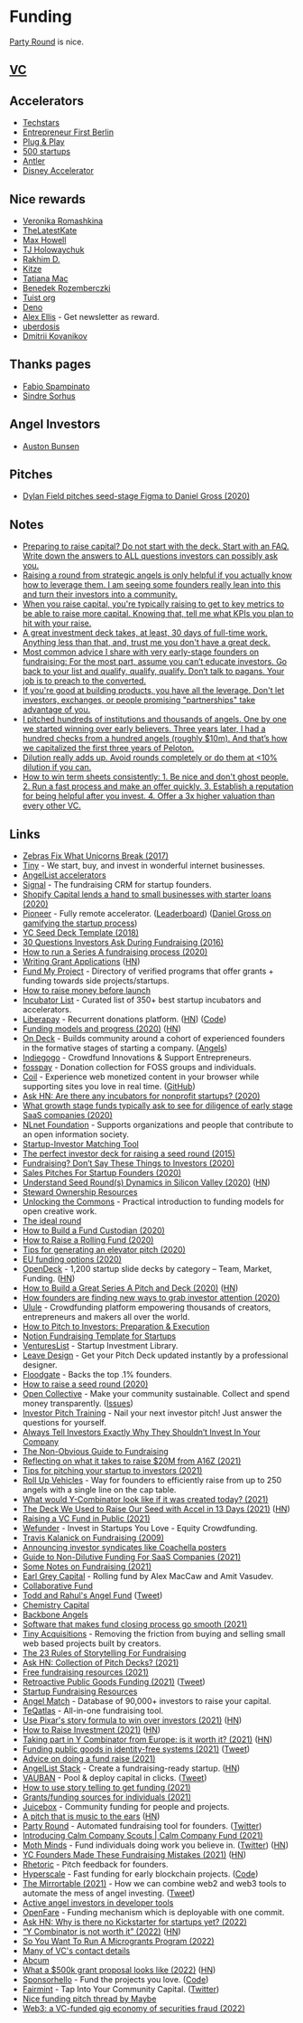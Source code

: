 # Funding

[Party Round](https://partyround.com/) is nice.

## [VC](venture-capital.md)

## Accelerators

- [Techstars](https://www.techstars.com/)
- [Entrepreneur First Berlin](https://www.joinef.com/)
- [Plug & Play](https://www.plugandplaytechcenter.com/)
- [500 startups](https://500.co/)
- [Antler](https://www.antler.co/)
- [Disney Accelerator](https://disneyaccelerator.com/)

## Nice rewards

- [Veronika Romashkina](https://github.com/sponsors/vrom911)
- [TheLatestKate](https://www.patreon.com/thelatestkate)
- [Max Howell](https://www.patreon.com/mxcl)
- [TJ Holowaychuk](https://github.com/sponsors/tj)
- [Rakhim D.](https://www.patreon.com/rakhim)
- [Kitze](https://github.com/sponsors/kitze)
- [Tatiana Mac](https://github.com/sponsors/tatianamac)
- [Benedek Rozemberczki](https://github.com/sponsors/benedekrozemberczki)
- [Tuist org](https://github.com/sponsors/tuist)
- [Deno](https://github.com/sponsors/denoland)
- [Alex Ellis](https://github.com/sponsors/alexellis/) - Get newsletter as reward.
- [uberdosis](https://github.com/sponsors/ueberdosis)
- [Dmitrii Kovanikov](https://github.com/sponsors/chshersh)

## Thanks pages

- [Fabio Spampinato](https://fabiospampinato.com/thanks)
- [Sindre Sorhus](https://sindresorhus.com/thanks)

## Angel Investors

- [Auston Bunsen](https://www.bitsorbricks.com/angel-investing)

## Pitches

- [Dylan Field pitches seed-stage Figma to Daniel Gross (2020)](https://www.youtube.com/watch?v=C1UUVdN3kdQ)

## Notes

- [Preparing to raise capital? Do not start with the deck. Start with an FAQ. Write down the answers to ALL questions investors can possibly ask you.](https://twitter.com/alexiskold/status/1218987908545306624)
- [Raising a round from strategic angels is only helpful if you actually know how to leverage them. I am seeing some founders really lean into this and turn their investors into a community.](https://twitter.com/austin_rief/status/1378921515916361731)
- [When you raise capital, you're typically raising to get to key metrics to be able to raise more capital. Knowing that, tell me what KPIs you plan to hit with your raise.](https://twitter.com/lpolovets/status/1387229726071087104)
- [A great investment deck takes, at least, 30 days of full-time work. Anything less than that, and, trust me you don't have a great deck.](https://twitter.com/AleResnik/status/1346190661356175360)
- [Most common advice I share with very early-stage founders on fundraising: For the most part, assume you can’t educate investors. Go back to your list and qualify, qualify, qualify. Don’t talk to pagans. Your job is to preach to the converted.](https://twitter.com/lucasbagnocv/status/1431692210513326083)
- [If you're good at building products, you have all the leverage. Don't let investors, exchanges, or people promising "partnerships" take advantage of you.](https://twitter.com/DylanMacalinao/status/1441587664029839364)
- [I pitched hundreds of institutions and thousands of angels. One by one we started winning over early believers. Three years later, I had a hundred checks from a hundred angels (roughly $10m). And that’s how we capitalized the first three years of Peloton.](https://twitter.com/keylargofoley/status/1453495219522097157)
- [Dilution really adds up. Avoid rounds completely or do them at <10% dilution if you can.](https://twitter.com/immad/status/1472594190559166470)
- [How to win term sheets consistently: 1. Be nice and don't ghost people. 2. Run a fast process and make an offer quickly. 3. Establish a reputation for being helpful after you invest. 4. Offer a 3x higher valuation than every other VC.](https://twitter.com/lpolovets/status/1501589642960855046)

## Links

- [Zebras Fix What Unicorns Break (2017)](https://medium.com/@sexandstartups/zebrasfix-c467e55f9d96)
- [Tiny](https://www.tiny.website/) - We start, buy, and invest in wonderful internet businesses.
- [AngelList accelerators](https://angel.co/accelerators/apply)
- [Signal](https://signal.nfx.com/login) - The fundraising CRM for startup founders.
- [Shopify Capital lends a hand to small businesses with starter loans (2020)](https://news.shopify.com/shopify-capital-lends-small-businesses-a-hand-with-starter-loans)
- [Pioneer](https://pioneer.app/) - Fully remote accelerator. ([Leaderboard](https://pioneer.app/leaderboard#global)) ([Daniel Gross on gamifying the startup process](https://www.youtube.com/watch?v=AFLgFIuaCng&))
- [YC Seed Deck Template (2018)](https://blog.ycombinator.com/intro-to-the-yc-seed-deck/)
- [30 Questions Investors Ask During Fundraising (2016)](https://alexiskold.net/2016/09/13/30-questions-investors-ask-during-fundraising/)
- [How to run a Series A fundraising process (2020)](https://alexiskold.net/2020/01/22/how-to-run-a-series-a-fundraising-process/)
- [Writing Grant Applications](https://billwadge.wordpress.com/2020/02/10/im-good-enough-im-smart-enough-and-dog-gone-it-people-like-me-writing-grant-applications/) ([HN](https://news.ycombinator.com/item?id=22343796))
- [Fund My Project](https://github.com/sakofchit/fund-my-project) - Directory of verified programs that offer grants + funding towards side projects/startups.
- [How to raise money before launch](https://medium.com/@zebulgar/how-to-raise-money-before-launch-a3544ef4dba6)
- [Incubator List](https://incubatorlist.com/) - Curated list of 350+ best startup incubators and accelerators.
- [Liberapay](https://liberapay.com/) - Recurrent donations platform. ([HN](https://news.ycombinator.com/item?id=19270786)) ([Code](https://github.com/liberapay/liberapay.com))
- [Funding models and progress (2020)](https://rootsofprogress.org/funding-models-and-progress) ([HN](https://news.ycombinator.com/item?id=22941884))
- [On Deck](https://www.beondeck.com/openhouse) - Builds community around a cohort of experienced founders in the formative stages of starting a company. ([Angels](https://www.beondeck.com/angels))
- [Indiegogo](https://www.indiegogo.com/) - Crowdfund Innovations & Support Entrepreneurs.
- [fosspay](https://github.com/ddevault/fosspay) - Donation collection for FOSS groups and individuals.
- [Coil](https://coil.com/) - Experience web monetized content in your browser while supporting sites you love in real time. ([GitHub](https://github.com/coilhq))
- [Ask HN: Are there any incubators for nonprofit startups? (2020)](https://news.ycombinator.com/item?id=23548935)
- [What growth stage funds typically ask to see for diligence of early stage SaaS companies (2020)](https://threadreaderapp.com/thread/1275566984428548096.html)
- [NLnet Foundation](https://nlnet.nl/) - Supports organizations and people that contribute to an open information society.
- [Startup-Investor Matching Tool](https://www.notion.so/Startup-Investor-Matching-Tool-96826ae3549a434e952f6b266a8b9e0f)
- [The perfect investor deck for raising a seed round (2015)](https://www.startuphacks.vc/blog/2015/12/31/the-perfect-investor-deck-for-seed-round)
- [Fundraising? Don’t Say These Things to Investors (2020)](https://entrepreneurshandbook.co/fundraising-dont-say-these-things-to-investors-a285e6b59230)
- [Sales Pitches For Startup Founders (2020)](https://www.holloway.com/g/founding-sales/sections/sales-pitches-for-startup-founders)
- [Understand Seed Round(s) Dynamics in Silicon Valley (2020)](https://thevalley.substack.com/p/understand-seed-rounds-dynamics-in) ([HN](https://news.ycombinator.com/item?id=23914179))
- [Steward Ownership Resources](https://memex.social/c/oiLz5UIXw9JXermqZmXW)
- [Unlocking the Commons](https://hyperlink.academy/courses/unlocking-the-commons/15) - Practical introduction to funding models for open creative work.
- [The ideal round](https://www.notion.so/The-ideal-round-738cd31fa26b461281e2258a7cac3f24)
- [How to Build a Fund Custodian (2020)](https://www.moderntreasury.com/journal/how-to-build-a-fund-custodian)
- [How to Raise a Rolling Fund (2020)](https://www.notion.so/How-to-Raise-a-Rolling-Fund-99220e692e5e40598c2230e5c7e8dce7)
- [Tips for generating an elevator pitch (2020)](https://twitter.com/lpolovets/status/1309646003021123584)
- [EU funding options (2020)](https://news.ycombinator.com/item?id=24601457)
- [OpenDeck](https://opendeck.app/) - 1,200 startup slide decks by category – Team, Market, Funding. ([HN](https://news.ycombinator.com/item?id=24745542))
- [How to Build a Great Series A Pitch and Deck (2020)](https://www.ycombinator.com/library/8d-how-to-build-a-great-series-a-pitch-and-deck) ([HN](https://news.ycombinator.com/item?id=24780152))
- [How founders are finding new ways to grab investor attention (2020)](https://www.protocol.com/pitch-deck-not-yet-dead)
- [Ulule](https://www.ulule.com/) - Crowdfunding platform empowering thousands of creators, entrepreneurs and makers all over the world.
- [How to Pitch to Investors: Preparation & Execution](https://altar.io/how-to-pitch-to-investors/)
- [Notion Fundraising Template for Startups](https://www.basetemplates.com/notion-fundraising-template)
- [VenturesList](https://ventureslist.com/) - Startup Investment Library.
- [Leave Design](https://leave.design/) - Get your Pitch Deck updated instantly by a professional designer.
- [Floodgate](https://floodgate.com/) - Backs the top .1% founders.
- [How to raise a seed round (2020)](https://twitter.com/yoheinakajima/status/1340774204019359744)
- [Open Collective](https://opencollective.com/) - Make your community sustainable. Collect and spend money transparently. ([Issues](https://github.com/opencollective/opencollective))
- [Investor Pitch Training](https://www.basetemplates.com/investor-pitch-training) - Nail your next investor pitch! Just answer the questions for yourself.
- [Always Tell Investors Exactly Why They Shouldn’t Invest In Your Company](https://twitter.com/lessin/status/1349791159208603649)
- [The Non-Obvious Guide to Fundraising](https://www.nfx.com/post/the-non-obvious-guide-to-fundraising/)
- [Reflecting on what it takes to raise $20M from A16Z (2021)](https://www.siliconvict.com/reforge-a16z-round)
- [Tips for pitching your startup to investors (2021)](https://www.youtube.com/watch?v=5SS_oCS3iTM)
- [Roll Up Vehicles](https://www.angellist.com/ruv) - Way for founders to efficiently raise from up to 250 angels with a single line on the cap table.
- [What would Y-Combinator look like if it was created today? (2021)](https://twitter.com/gregisenberg/status/1376936185206075392)
- [The Deck We Used to Raise Our Seed with Accel in 13 Days (2021)](https://airbyte.io/articles/our-story/the-deck-we-used-to-raise-our-seed-with-accel-in-13-days/) ([HN](https://news.ycombinator.com/item?id=26650493))
- [Raising a VC Fund in Public (2021)](https://www.tango.vc/p/fundraise)
- [Wefunder](https://wefunder.com/home) - Invest in Startups You Love - Equity Crowdfunding.
- [Travis Kalanick on Fundraising (2009)](https://swooshing.wordpress.com/2009/03/19/startup-seed-raising-skillzzz/)
- [Announcing investor syndicates like Coachella posters](https://twitter.com/balajis/status/1390779404712701953)
- [Guide to Non-Dilutive Funding For SaaS Companies (2021)](https://blog.trypaper.io/definitive-guide-to-non-dilutive-funding-for-saas-companies/)
- [Some Notes on Fundraising (2021)](https://continuations.com/post/651160278275440640/some-notes-on-fundraising)
- [Earl Grey Capital](https://earlgrey.capital/) - Rolling fund by Alex MacCaw and Amit Vasudev.
- [Collaborative Fund](https://www.collaborativefund.com/)
- [Todd and Rahul's Angel Fund](https://www.toddandrahulangelfund.com/) ([Tweet](https://twitter.com/toddg777/status/1402656648490061827))
- [Chemistry Capital](https://chemistry.capital/)
- [Backbone Angels](https://www.backboneangels.com/)
- [Software that makes fund closing process go smooth (2021)](https://twitter.com/matthewclifford/status/1408012167799099394)
- [Tiny Acquisitions](https://tinyacquisitions.com/home) - Removing the friction from buying and selling small web based projects built by creators.
- [The 23 Rules of Storytelling For Fundraising](https://www.nfx.com/post/23-rules-storytelling-fundraising/)
- [Ask HN: Collection of Pitch Decks? (2021)](https://news.ycombinator.com/item?id=27782377)
- [Free fundraising resources (2021)](https://twitter.com/mahadevanarj/status/1415729587242377223)
- [Retroactive Public Goods Funding (2021)](https://medium.com/ethereum-optimism/retroactive-public-goods-funding-33c9b7d00f0c) ([Tweet](https://twitter.com/Dominic2306/status/1417757106636197889))
- [Startup Fundraising Resources](https://www.basetemplates.com/fundraising-resources)
- [Angel Match](https://angelmatch.io/) - Database of 90,000+ investors to raise your capital.
- [TeQatlas](https://teqatlas.com/) - All-in-one fundraising tool.
- [Use Pixar's story formula to win over investors (2021)](https://startuppitch.substack.com/p/nail-your-startup-pitch-use-pixars) ([HN](https://news.ycombinator.com/item?id=28181861))
- [How to Raise Investment (2021)](https://tomblomfield.com/post/662033487432466432/how-to-raise-investment) ([HN](https://news.ycombinator.com/item?id=28509306))
- [Taking part in Y Combinator from Europe: is it worth it? (2021)](https://sifted.eu/articles/yc-combinator-alum-tips/) ([HN](https://news.ycombinator.com/item?id=28564407))
- [Funding public goods in identity-free systems (2021)](https://equilibria.club/funding-public-goods-in-identity-free-systems/) ([Tweet](https://twitter.com/VicSintNic/status/1439546213154631680))
- [Advice on doing a fund raise (2021)](https://twitter.com/oritheorca/status/1441567230945234952)
- [AngelList Stack](https://www.angellist.com/stack) - Create a fundraising-ready startup. ([HN](https://news.ycombinator.com/item?id=28685308))
- [VAUBAN](https://vauban.io/) - Pool & deploy capital in clicks. ([Tweet](https://twitter.com/t_blom/status/1449007004371009536))
- [How to use story telling to get funding (2021)](https://twitter.com/justinkan/status/1450942285995151360)
- [Grants/funding sources for individuals (2021)](https://twitter.com/mollyfmielke/status/1455888525950218242)
- [Juicebox](https://juicebox.money/#/) - Community funding for people and projects.
- [A pitch that is music to the ears](https://www.erwanderlyn.com/p/startup-pitch-deck) ([HN](https://news.ycombinator.com/item?id=29244964))
- [Party Round](https://partyround.com/) - Automated fundraising tool for founders. ([Twitter](https://twitter.com/PartyRound))
- [Introducing Calm Company Scouts | Calm Company Fund (2021)](https://calmfund.com/writing/introducing-calm-company-scouts)
- [Moth Minds](https://www.mothminds.com/) - Fund individuals doing work you believe in. ([Twitter](https://twitter.com/mothminds)) ([HN](https://news.ycombinator.com/item?id=29407858))
- [YC Founders Made These Fundraising Mistakes (2021)](https://www.youtube.com/watch?v=6606a2ka-jQ) ([HN](https://news.ycombinator.com/item?id=29385033))
- [Rhetoric](https://www.rhetoric.app/) - Pitch feedback for founders.
- [Hyperscale](https://www.hyperscalefund.com/) - Fast funding for early blockchain projects. ([Code](https://github.com/hyper-scale/frontend))
- [The Mirrortable (2021)](https://balajis.com/mirrortable/) - How we can combine web2 and web3 tools to automate the mess of angel investing. ([Tweet](https://twitter.com/balajis/status/1475438356473409542))
- [Active angel investors in developer tools](https://github.com/sw-yx/devtools-angels)
- [OpenFare](https://github.com/openfare/openfare) - Funding mechanism which is deployable with one commit.
- [Ask HN: Why is there no Kickstarter for startups yet? (2022)](https://news.ycombinator.com/item?id=30114011)
- [“Y Combinator is not worth it” (2022)](https://twitter.com/theryanking/status/1487500943511932941) ([HN](https://news.ycombinator.com/item?id=30129572))
- [So You Want To Run A Microgrants Program (2022)](https://astralcodexten.substack.com/p/so-you-want-to-run-a-microgrants)
- [Many of VC's contact details](https://twitter.com/Julian/status/1491849464209821698)
- [Abcum](https://abcum.com/)
- [What a $500k grant proposal looks like (2022)](https://austinhenley.com/blog/500kgrant.html) ([HN](https://news.ycombinator.com/item?id=30418562))
- [Sponsorhello](https://sponsorhello.org/) - Fund the projects you love. ([Code](https://github.com/VLK-STUDIO/sponsorhello))
- [Fairmint](https://www.fairmint.co/) - Tap Into Your Community Capital. ([Twitter](https://twitter.com/FairmintCO))
- [Nice funding pitch thread by Maybe](https://twitter.com/Shpigford/status/1512092844051382283)
- [Web3: a VC-funded gig economy of securities fraud (2022)](https://davidgerard.co.uk/blockchain/2022/04/11/web3-a-vc-funded-gig-economy-of-securities-violations/)